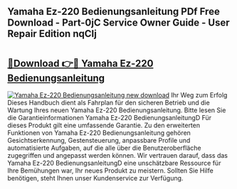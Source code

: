 ## Yamaha Ez-220 Bedienungsanleitung PDf Free Download - Part-0jC Service Owner Guide - User Repair Edition nqCIj

# <h2><a href="http://df0j5su.blite.top/?on=Yamaha+Ez-220+Bedienungsanleitung">🔗Download 👉🔴 Yamaha Ez-220 Bedienungsanleitung</a></h2>

[![Yamaha Ez-220 Bedienungsanleitung new download](https://i.imgur.com/lujVjoI.png)](http://df0j5su.blite.top/?on=Yamaha+Ez-220+Bedienungsanleitung)
Ihr Weg zum Erfolg Dieses Handbuch dient als Fahrplan für den sicheren Betrieb und die Wartung Ihres neuen Yamaha Ez-220 Bedienungsanleitung. Bitte lesen Sie die Garantieinformationen Yamaha Ez-220 BedienungsanleitungD Für dieses Produkt gilt eine umfassende Garantie. Zu den erweiterten Funktionen von Yamaha Ez-220 Bedienungsanleitung gehören Gesichtserkennung, Gestensteuerung, anpassbare Profile und automatisierte Aufgaben, auf die alle über die Benutzeroberfläche zugegriffen und angepasst werden können. Wir vertrauen darauf, dass das Yamaha Ez-220 BedienungsanleitungD eine unschätzbare Ressource für Ihre Bemühungen war, Ihr neues Produkt zu meistern. Sollten Sie Hilfe benötigen, steht Ihnen unser Kundenservice zur Verfügung.
